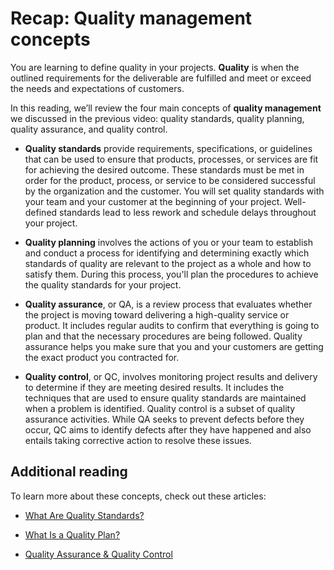 # Recap: Quality management concepts
You are learning to define quality in your projects. __Quality__ is when the outlined requirements for the deliverable are fulfilled and meet or exceed the needs and expectations of customers.

In this reading, we’ll review the four main concepts of __quality management__ we discussed in the previous video: quality standards, quality planning, quality assurance, and quality control.

* __Quality standards__ provide requirements, specifications, or guidelines that can be used to ensure that products, processes, or services are fit for achieving the desired outcome. These standards must be met in order for the product, process, or service to be considered successful by the organization and the customer. You will set quality standards with your team and your customer at the beginning of your project. Well-defined standards lead to less rework and schedule delays throughout your project.

* __Quality planning__ involves the actions of you or your team to establish and conduct a process for identifying and determining exactly which standards of quality are relevant to the project as a whole and how to satisfy them. During this process, you'll plan the procedures to achieve the quality standards for your project.

* __Quality assurance__, or QA, is a review process that evaluates whether the project is moving toward delivering a high-quality service or product. It includes regular audits to confirm that everything is going to plan and that the necessary procedures are being followed. Quality assurance helps you make sure that you and your customers are getting the exact product you contracted for.											

* __Quality control__, or QC, involves monitoring project results and delivery to determine if they are meeting desired results. It includes the techniques that are used to ensure quality standards are maintained when a problem is identified. Quality control is a subset of quality assurance activities. While QA seeks to prevent defects before they occur, QC aims to identify defects after they have happened and also entails taking corrective action to resolve these issues.

## Additional reading
To learn more about these concepts, check out these articles: 

* [What Are Quality Standards?](https://asq.org/quality-resources/learn-about-standards)

* [What Is a Quality Plan?](https://asq.org/quality-resources/quality-plans)

* [Quality Assurance & Quality Control](https://asq.org/quality-resources/quality-assurance-vs-control)